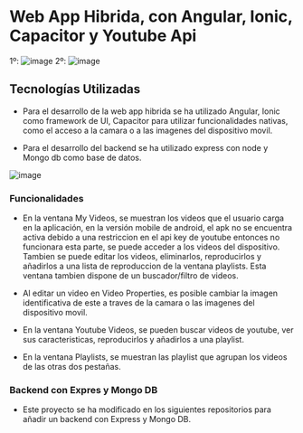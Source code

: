 # Web App Hibrida, con Angular, Ionic, Capacitor y Youtube Api

1º: ![image](https://github.com/jgcjordi/MyVideosWebAppHibridaAngularIonic/blob/master/others-readmemd/gif1.gif) 2º: ![image](https://github.com/jgcjordi/MyVideosWebAppHibridaAngularIonic/blob/master/others-readmemd/gif2.gif)

## Tecnologías Utilizadas

* Para el desarrollo de la web app hibrida se ha utilizado Angular, Ionic como framework de UI, Capacitor para utilizar funcionalidades nativas, como el acceso a la camara o a las imagenes del dispositivo movil.

* Para el desarrollo del backend se ha utilizado express con node y Mongo db como base de datos.

![image](https://github.com/jgcjordi/MyVideosWebAppHibridaAngularIonic/blob/master/others-readmemd/tecnologies.png)

### Funcionalidades

* En la ventana My Videos, se muestran los videos que el usuario carga en la aplicación, en la versión mobile de android, el apk no se encuentra activa debido a una restriccion en el api key de youtube entonces no funcionara esta parte, se puede acceder a los videos del dispositivo. Tambien se puede editar los videos, eliminarlos, reproducirlos y añadirlos a una lista de reproduccion de la ventana playlists. Esta ventana tambien dispone de un buscador/filtro de videos.

* Al editar un video en Video Properties, es posible cambiar la imagen identificativa de este a traves de la camara o las imagenes del dispositivo movil.

* En la ventana Youtube Videos, se pueden buscar videos de youtube, ver sus caracteristicas, reproducirlos y añadirlos a una playlist.

* En la ventana Playlists, se muestran las playlist que agrupan los videos de las otras dos pestañas.

### Backend con Expres y Mongo DB

* Este proyecto se ha modificado en los siguientes repositorios para añadir un backend con Express y Mongo DB.